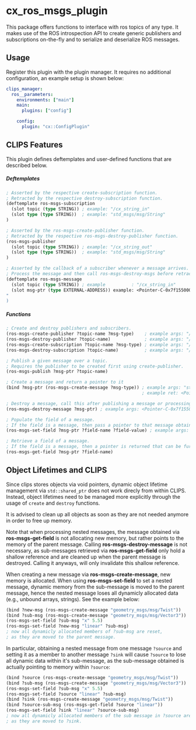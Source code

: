 # cx_ros_msgs_plugin
This package offers functions to interface with ros topics of any type.
It makes use of the ROS introspection API to create generic publishers and subscriptions on-the-fly and to serialize and deserialize ROS messages.

## Usage
Register this plugin with the plugin manager. It requires no additional configuration, an example setup is shown below:

```yaml
clips_manager:
  ros__parameters:
    environments: ["main"]
    main:
      plugins: ["config"]

    config:
      plugin: "cx::ConfigPlugin"
```

## CLIPS Features
This plugin defines deftemplates and user-defined functions that are described below.

##### Deftemplates
```lisp
; Asserted by the respective create-subscription function.
; Retracted by the respective destroy-subscription function.
(deftemplate ros-msgs-subscription
  (slot topic (type STRING)) ; example: "/cx_string_in"
  (slot type (type STRING))  ; example: "std_msgs/msg/String"
)

; Asserted by the ros-msgs-create-publisher function.
; Retracted by the respective ros-msgs-destroy-publisher function.
(ros-msgs-publisher
  (slot topic (type STRING)) ; example: "/cx_string_out"
  (slot type (type STRING))  ; example: "std_msgs/msg/String"
)

; Asserted by the callback of a subscriber whenever a message arrives.
; Process the message and then call ros-msgs-destroy-msgs before retracting!
(deftemplate ros-msgs-message
  (slot topic (type STRING)) ; example          : "/cx_string_in"
  (slot msg-ptr (type EXTERNAL-ADDRESS)) example: <Pointer-C-0x7f1550001d20>
"
)
```
##### Functions
```lisp
; Create and destroy publishers and subscribers.
(ros-msgs-create-publisher ?topic-name ?msg-type)    ; example args: "/cx_string_out" "std_msgs/msg/String"
(ros-msgs-destroy-publisher ?topic-name)             ; example args: "/cx_string_out"
(ros-msgs-create-subscription ?topic-name ?msg-type) ; example args: "/cx_string_in" "std_msgs/msg/String"
(ros-msgs-destroy-subscription ?topic-name)          ; example args: "/cx_string_in"

; Publish a given message over a topic.
; Requires the publisher to be created first using create-publisher.
(ros-msgs-publish ?msg-ptr ?topic-name)

; Create a message and return a pointer to it
(bind ?msg-ptr (ros-msgs-create-message ?msg-type)) ; example args: "std_msgs/msg/String"
                                                    ; example ret: <Pointer-C-0x7f1550001d20>

; Destroy a message, call this after publishing a message or processing an incoming message to prevent it from staying in memory.
(ros-msgs-destroy-message ?msg-ptr) ; example args: <Pointer-C-0x7f1550001d20>

; Populate the field of a message.
; If the field is a message, then pass a pointer to that message obtained from ros-msgs-create-message.
(ros-msgs-set-field ?msg-ptr ?field-name ?field-value) ; example args: <Pointer-C-0x7f1550001d20> "data" "Hello World"

; Retrieve a field of a message.
; If the field is a message, then a pointer is returned that can be further inspected by passing it to ros-msgs-get-field.
(ros-msgs-get-field ?msg-ptr ?field-name)
```

## Object Lifetimes and CLIPS
Since clips stores objects via void pointers, dynamic object lifetime management via `std::shared_ptr` does not work direcly from within CLIPS.
Instead, object lifetimes need to be managed more explicitly through the usage of `create` and `destroy` functions.

It is advised to clean up all objects as soon as they are not needed anymore in order to free up memory.

Note that when processing nested messages, the message obtained via **ros-msgs-get-field** is not allocating new memory, but rather points to the memory of the parent message.
Calling **ros-msgs-destroy-message** is not necessary, as sub-messages retrieved via **ros-msgs-get-field** only hold a shallow reference and are cleaned up when the parent message is destroyed. Calling it anyways, will only invalidate this shallow reference.

When creating a new message via **ros-msgs-create-message**, new memory is allocated.
When using **ros-msgs-set-field** to set a nested message, dynamic memory from the sub-message is moved to the parent message, hence the nested message loses all dynamicly allocated data (e.g., unbound arrays, strings).
See the example below:
```lisp
(bind ?new-msg (ros-msgs-create-message "geometry_msgs/msg/Twist"))
(bind ?sub-msg (ros-msgs-create-message "geometry_msgs/msg/Vector3"))
(ros-msgs-set-field ?sub-msg "x" 5.5)
(ros-msgs-set-field ?new-msg "linear" ?sub-msg)
; now all dynamicly allocated members of ?sub-msg are reset,
; as they are moved to the parent message.
```
In particular, obtaining a nested message from one message `?source` and setting it as a member to another message `?sink` will cause `?source` to lose all dynamic data within it's sub-message, as the sub-message obtained is actually pointing to memory within `?source`:

```lisp
(bind ?source (ros-msgs-create-message "geometry_msgs/msg/Twist"))
(bind ?sub-msg (ros-msgs-create-message "geometry_msgs/msg/Vector3"))
(ros-msgs-set-field ?sub-msg "x" 5.5)
(ros-msgs-set-field ?source "linear" ?sub-msg)
(bind ?sink (ros-msgs-create-message "geometry_msgs/msg/Twist"))
(bind ?source-sub-msg (ros-msgs-get-field ?source "linear"))
(ros-msgs-set-field ?sink "linear" ?source-sub-msg)
; now all dynamicly allocated members of the sub message in ?source are reset,
; as they are moved to ?sink.
```
